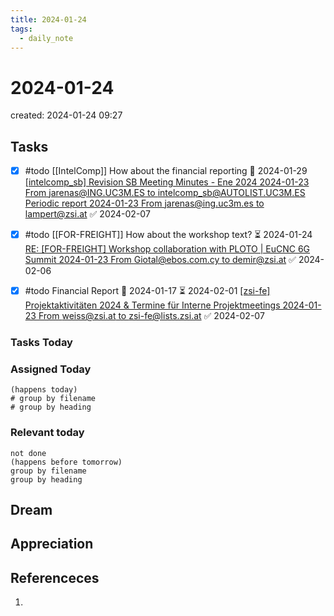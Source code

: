 ```yaml
---
title: 2024-01-24
tags:
  - daily_note
---
```

# 2024-01-24
created: 2024-01-24 09:27

## Tasks
- [x] #todo [[IntelComp]] How about the financial reporting 🛫 2024-01-29 [[intelcomp_sb] Revision SB Meeting Minutes - Ene 2024 2024-01-23 From jarenas@ING.UC3M.ES to intelcomp_sb@AUTOLIST.UC3M.ES](hook://email/CAPZrdNER6Z4xK3OWX9_x%2Bm1_HBE39%3DPD1dH0_EGPT6zVnZ0R3w%40mail.gmail.com) [Periodic report 2024-01-23 From jarenas@ing.uc3m.es to lampert@zsi.at](hook://email/CAPZrdNEF18-FraRncTyu-sOd8P5LNwTPDqjJnfPJcuO-CYix4A%40mail.gmail.com) ✅ 2024-02-07
- [x] #todo [[FOR-FREIGHT]] How about the workshop text? ⏳ 2024-01-24 [RE: [FOR-FREIGHT] Workshop collaboration with PLOTO | EuCNC 6G Summit 2024-01-23 From Giotal@ebos.com.cy to demir@zsi.at](hook://email/DU0PR09MB5973CE38E9726CEF632296D282742%40DU0PR09MB5973.eurprd09.prod.outlook.com) ✅ 2024-02-06
- [x] #todo Financial Report 🛫 2024-01-17 ⏳ 2024-02-01 [[zsi-fe] Projektaktivitäten 2024 & Termine für Interne Projektmeetings 2024-01-23 From weiss@zsi.at to zsi-fe@lists.zsi.at](hook://email/1884a1fa-2264-4419-8758-39cbb8309630%40zsi.at) ✅ 2024-02-07


### Tasks Today

### Assigned Today
```tasks
(happens today)
# group by filename
# group by heading
```

### Relevant today
```tasks
not done
(happens before tomorrow)
group by filename
group by heading
```

## Dream

## Appreciation

## Referenceces
1. 
